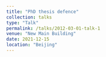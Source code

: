```yaml
---
title: "PhD thesis defence"
collection: talks
type: "Talk"
permalink: /talks/2012-03-01-talk-1
venue: "New Main Building"
date: 2021-12-15
location: "Beijing"
---
```

